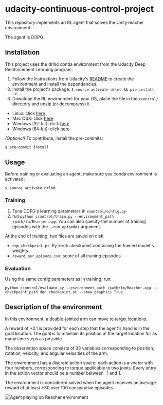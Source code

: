 # udacity-continuous-control-project

This repository implements an RL agent that solves the Unity reacher environment.

The agent is DDPG.

## Installation

This project uses the drlnd conda environment from the Udacity Deep Reinforcement
Learning program.

1. Follow the instructions from Udacity's [README](https://github.com/udacity/deep-reinforcement-learning#dependencies) 
to create the environment and install the dependencies.
1. Install the project's package: `$ source activate drlnd && pip install -e .`
1. Download the RL environment for your OS, place the file in the `ccontrol/` directory 
and unzip (or decompress) it. 

*  Linux: click [here](https://s3-us-west-1.amazonaws.com/udacity-drlnd/P1/Reacher/Reacher_Linux.zip)
*  Mac OSX: click [here](https://s3-us-west-1.amazonaws.com/udacity-drlnd/P1/Reacher/Reacher.app.zip)
*  Windows (32-bit): click [here](https://s3-us-west-1.amazonaws.com/udacity-drlnd/P1/Reacher/Reacher_Windows_x86.zip)
*  Windows (64-bit): click [here](https://s3-us-west-1.amazonaws.com/udacity-drlnd/P1/Reacher/Reacher_Windows_x86_64.zip)

*(Optional)* To contribute, install the pre-commits:

```bash
$ pre-commit install
```

## Usage

Before training or evaluating an agent, make sure you conda environment is activated:
```
$ source activate drlnd
```

### Training

1. Tune DDPG's learning parameters in `ccontrol/config.py`
2. run `python ccontrol/train.py --environment_path /path/to/Reacher.app`. You can 
also specify the number of training episodes with the `--num_episodes` argument.

At the end of training, two files are saved on disk:
*  `dqn_checkpoint.pt`: PyTorch checkpoint containing the trained model's weights.
*  `reward_per_episode.csv`: score of all training episodes.

### Evaluation

Using the same config parameters as in training, run:
```
python ccontrol/evaluate.py --environment_path /path/to/Reacher.app --checkpoint_path dqn_checkpoint.pt --show_graphics True
```

## Description of the environment

In this environment, a double-jointed arm can move to target locations. 

A reward of +0.1 is provided for each step that the agent's hand is in the goal 
location. The goal is to maintain its position at the target location for as many time 
steps as possible.

The observation space consists of 33 variables corresponding to position, rotation, 
velocity, and angular velocities of the arm. 

The environment has a discrete action space: each action is a vector with four numbers, 
corresponding to torque applicable to two joints. Every entry in the action vector 
should be a number between -1 and 1.

The environment is considered solved when the agent receives an average reward of at 
least +30 over 100 consecutive episodes.

![Agent playing on Reacher environment](doc/reacher.gif)
